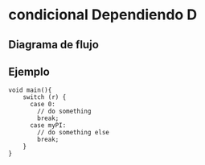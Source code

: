 # condicional Dependiendo D

## Diagrama de flujo

## Ejemplo

```
void main(){
    switch (r) {
      case 0:
        // do something
        break;
      case myPI: 
        // do something else
        break;
    }
}
